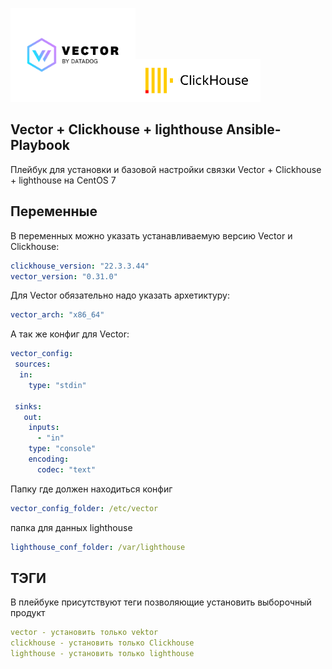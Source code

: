 <img src="./Vector by Datadog.svg" width="200px"/><img src="./clickhouse.png" width="200px"/>

## Vector + Clickhouse + lighthouse Ansible-Playbook

Плейбук для установки и базовой настройки связки Vector + Clickhouse + lighthouse на CentOS 7


## Переменные
В переменных можно указать устанавливаемую версию Vector и Clickhouse:
```yaml
clickhouse_version: "22.3.3.44"
vector_version: "0.31.0"
```
Для Vector обязательно надо указать архетиктуру:
```yaml
vector_arch: "x86_64"
```
А так же конфиг для Vector:
```yaml
vector_config: 
 sources:
  in:
    type: "stdin"

 sinks:
   out:
    inputs:
      - "in"
    type: "console"
    encoding:
      codec: "text"
```
Папку где должен находиться конфиг
```yaml
vector_config_folder: /etc/vector
```

папка для данных lighthouse
```yaml
lighthouse_conf_folder: /var/lighthouse
```

## ТЭГИ
В плейбуке присутствуют теги позволяющие установить выборочный продукт

```yaml
vector - установить только vektor
clickhouse - установить только Clickhouse
lighthouse - установить только lighthouse
```

